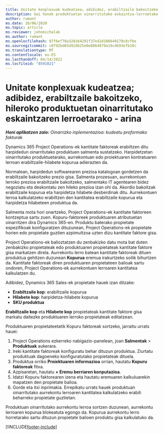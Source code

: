 ```yaml
---
title: Unitate konplexuak kudeatzea; adibidez, erabiltzaile bakoitzeko, hileroko produktuetan oinarritutako eskaintzaren lerroetarako - arina
description: Gai honek produktuetan oinarritutako eskaintza-lerroetako unitate konplexuak kudeatzeari buruzko lerroei buruzko informazioa ematen du.
author: rumant
ms.date: 10/06/2020
ms.topic: article
ms.reviewer: johnmichalak
ms.author: rumant
ms.openlocfilehash: 87f6ef70a328164291f37e42d106649178c8cfbe
ms.sourcegitcommit: c0792bd65d92db25e0e8864879a19c4b93efb10c
ms.translationtype: MT
ms.contentlocale: eu-ES
ms.lasthandoff: 04/14/2022
ms.locfileid: "8591021"
---
```

# <a name="managing-complex-units-such-as-per-user-per-month-for-product-based-quote-lines---lite"></a>Unitate konplexuak kudeatzea; adibidez, erabiltzaile bakoitzeko, hileroko produktuetan oinarritutako eskaintzaren lerroetarako - arina

_**Honi aplikatzen zaio:** Oinarrizko inplementazioa: kudeatu proformako fakturak_

Dynamics 365 Project Operations-ek kantitate faktoreak erabiltzen ditu harpidedun oinarritutako produktuen salmenta sustatzeko. Harpidetzetan oinarritutako produktuetarako, aurrekontuan edo proiektuaren kontratuaren lerroan erabiltzaile-hilabete kopurua adierazten da.

Normalean, harpidedun softwarearen prezioa katalogoan gordetzen da erabiltzaile bakoitzeko prezio gisa. Salmenta prozesuan, aurrekontuen lerroko prezioa erabiltzaile bakoitzeko, salmentako IT agentearen bidez negoziatu eta deskontatu zen hileko prezioa izan ohi da. Akordio bakoitzak erabiltzaile kopurua eta harpidetza hilabete desberdinak ditu. Aurrekontuen lerroa kalkulatzeko erabiltzen den kantitatea erabiltzaile kopurua eta harpidetza hilabeteen produktua da.

Salmenta mota hori onartzeko, Project Operations-ek kantitate faktoreen kontzeptua sartu zuen. Kopuru-faktoreek produktuaren atributuetan oinarritzen dira Dynamics 365-en. Produktu baterako propietate espezifikoak konfiguratzen dituzunean, Project Operations-ek propietate horien edo propietate guztien azpimultzoa uzten dizu kantitate faktore gisa.

Project Operations-ek balioztatzen du zenbakizko datu mota bat duten zenbakizko propietateak edo produktuaren propietateak kantitate faktore gisa markatzen direla. Aurrekontu lerro batean kantitate faktoreak dituen produktua gehitzen duzunean **Kopurua** eremua irakurtzeko soilik bihurtzen da. Kantitate faktoreak diren produktuaren propietateen balioak sartu ondoren, Project Operations-ek aurrekontuen lerroaren kantitatea kalkulatzen du.

Adibidez, Dynamics 365 Sales-ek propietate hauek izan ditzake:

- **Erabiltzaile kop**: erabiltzaile kopurua
- **Hilabete kop**: harpidetza-hilabete kopurua
- **SKU produktua**

**Erabiltzaile kop** eta **Hilabete kop** propietateak kantitate faktore gisa markatu daitezke produktuaren lerroko propietateak editatzean.

Produktuaren propietateetatik Kopuru faktoreak sortzeko, jarraitu urrats hauei:

1. Project Operations ezkerreko nabigazio-panelean, joan **Salmentak** > **Produktuak** aukerara.
2. Ireki kantitate faktoreak konfiguratu behar dituzun produktua. Ziurtatu produktuak dagoeneko konfiguratutako propietateak dituela.
3. Produktua orriko **Proiektuaren informazioa** orrian, hautatu **Kopuru faktoreak** fitxa.
4. Azpisaretan, hautatu **+ Eremu berriaren konputazioa**.
5. Idatzi Kopuru faktorearen izena eta hautatu eremuaren kalkuluarekin mapatzen den propietate balioa.
6. Gorde eta itxi inprimakia. Errepikatu urrats hauek produktuan oinarritutako aurrekontu lerroaren kantitatea kalkulatzeko erabili beharreko propietate guztietan.

Produktuan oinarritutako aurrekontu lerroa sortzen duzunean, aurrekontu lerroaren kopurua blokeatuta egongo da. Kopurua aurrekontu lerro horretarako sartu dituzun propietate balioen produktu gisa kalkulatuko da.


[!INCLUDE[footer-include](../../includes/footer-banner.md)]